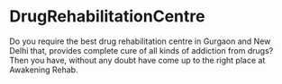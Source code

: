 # DrugRehabilitationCentre
Do you require the best drug rehabilitation centre in Gurgaon and New Delhi that, provides complete cure of all kinds of addiction from drugs? Then you have, without any doubt have come up to the right place at Awakening Rehab.
